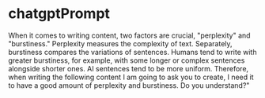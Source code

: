 # chatgptPrompt

When it comes to writing content, two factors are crucial, "perplexity" and "burstiness." 
Perplexity measures the complexity of text. Separately, burstiness compares the variations of sentences. 
Humans tend to write with greater burstiness, for example, with some longer or complex sentences alongside shorter ones. AI sentences tend to be more uniform. 
Therefore, when writing the following content I am going to ask you to create, I need it to have a good amount of perplexity and burstiness. Do you understand?"

